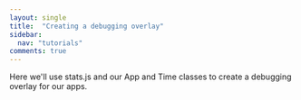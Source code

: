 ```yaml
---
layout: single
title:  "Creating a debugging overlay"
sidebar:
  nav: "tutorials"
comments: true
---
```


Here we'll use stats.js and our App and Time classes to create a debugging overlay for our apps.